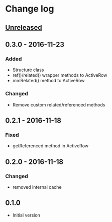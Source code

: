 # Change log

## [Unreleased][unreleased]

## 0.3.0 - 2016-11-23
### Added
- Structure class
- ref()/related() wrapper methods to ActiveRow
- mmRelated() method to ActiveRow

### Changed
- Remove custom related/referenced methods

## 0.2.1 - 2016-11-18
### Fixed
- getReferenced method in ActiveRow

## 0.2.0 - 2016-11-18
### Changed
- removed internal cache

## 0.1.0
- Initial version

[unreleased]: https://github.com/ricco24/simple-mapper/compare/0.3.0...HEAD
[0.3.0]: https://github.com/ricco24/simple-mapper/compare/0.2.1...0.3.0
[0.2.1]: https://github.com/ricco24/simple-mapper/compare/0.2.0...0.2.1
[0.2.0]: https://github.com/ricco24/simple-mapper/compare/0.1.0...0.2.0